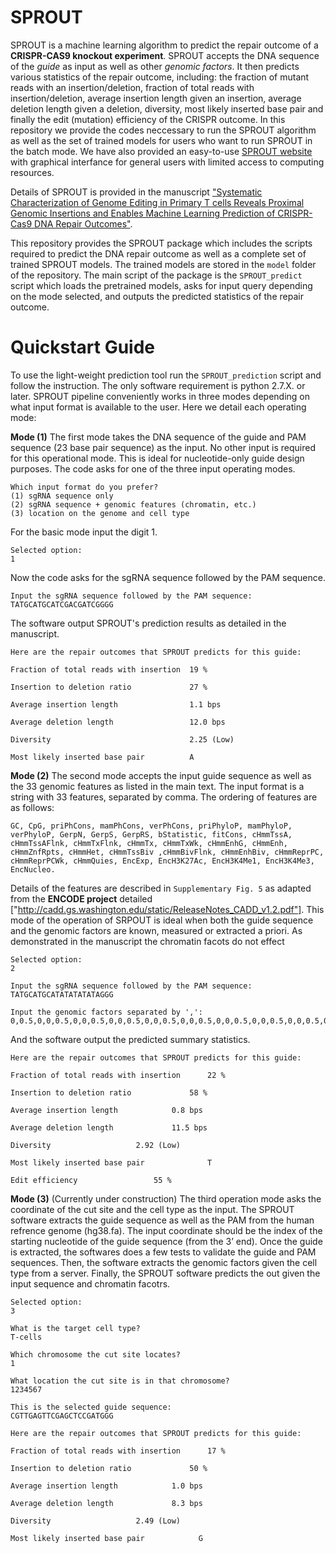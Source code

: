 # SPROUT

SPROUT is a machine learning algorithm to predict the repair outcome of a **CRISPR-CAS9 knockout experiment**. SPROUT accepts the DNA sequence of the *guide* as input as well as other *genomic factors*. It then predicts various statistics of the repair outcome, including: the fraction of mutant reads with an insertion/deletion, fraction of total reads with insertion/deletion, average insertion length given an insertion, average deletion length given a deletion, diversity, most likely inserted base pair and finally the edit (mutation) efficiency of the CRISPR outcome. In this repository we provide the codes neccessary to run the SPROUT algorithm as well as the set of trained models for users who want to run SPROUT in the batch mode. We have also provided an easy-to-use [SPROUT website](<https://stanford.edu/~amiralia/SPROUT/>) with graphical interfance for general users with limited access to computing resources.

Details of SPROUT is provided in the manuscript ["Systematic Characterization of Genome Editing in Primary T cells Reveals Proximal Genomic Insertions and Enables Machine Learning Prediction of CRISPR-Cas9 DNA Repair Outcomes"](<https://www.biorxiv.org/content/10.1101/404947v1.article-info>). 


This repository provides the SPROUT package which includes the scripts required to predict the DNA repair outcome as well as a complete set of trained SPROUT models. The trained models are stored in the `model` folder of the repository. The main script of the package is the `SPROUT_predict` script which loads the pretrained models, asks for input query depending on the mode selected, and outputs the predicted statistics of the repair outcome. 


# Quickstart Guide

To use the light-weight prediction tool run the `SPROUT_prediction` script and follow the instruction. The only software requirement is python 2.7.X. or later. SPROUT pipeline conveniently works in three modes depending on what input format is available to the user. Here we detail each operating mode:

**Mode (1)** The first mode takes the DNA sequence of the guide and PAM sequence (23 base pair sequence) as the input. No other input is required for this operational mode. This is ideal for nucleotide-only guide design purposes. The code asks for one of the three input operating modes.

```
Which input format do you prefer? 
(1) sgRNA sequence only
(2) sgRNA sequence + genomic features (chromatin, etc.)
(3) location on the genome and cell type 
```
For the basic mode input the digit 1.

```
Selected option:
1
```
Now the code asks for the sgRNA sequence followed by the PAM sequence.

```
Input the sgRNA sequence followed by the PAM sequence:
TATGCATGCATCGACGATCGGGG
```

The software output SPROUT's prediction results as detailed in the manuscript.

```
Here are the repair outcomes that SPROUT predicts for this guide:

Fraction of total reads with insertion  19 % 

Insertion to deletion ratio             27 %

Average insertion length                1.1 bps

Average deletion length                 12.0 bps

Diversity                               2.25 (Low)

Most likely inserted base pair          A
```

**Mode (2)** The second mode accepts the input guide sequence as well as the 33 genomic features as listed in the main text. The input format is a string with 33 features, separated by comma. The ordering of features are as follows: 

```
GC, CpG, priPhCons, mamPhCons, verPhCons, priPhyloP, mamPhyloP, verPhyloP, GerpN, GerpS, GerpRS, bStatistic, fitCons, cHmmTssA, cHmmTssAFlnk, cHmmTxFlnk, cHmmTx, cHmmTxWk, cHmmEnhG, cHmmEnh, cHmmZnfRpts, cHmmHet, cHmmTssBiv ,cHmmBivFlnk, cHmmEnhBiv, cHmmReprPC, cHmmReprPCWk, cHmmQuies, EncExp, EncH3K27Ac, EncH3K4Me1, EncH3K4Me3, EncNucleo.
```

Details of the features are described in `Supplementary Fig. 5` as adapted from the **ENCODE project** detailed ["http://cadd.gs.washington.edu/static/ReleaseNotes_CADD_v1.2.pdf"]. This mode of the operation of SRPOUT is ideal when both the guide sequence and the genomic factors are known, measured or extracted a priori. As demonstrated in the manuscript the chromatin facots do not effect 

```
Selected option:
2

Input the sgRNA sequence followed by the PAM sequence:
TATGCATGCATATATATATAGGG
```

```
Input the genomic factors separated by ',':
0,0.5,0,0,0.5,0,0,0.5,0,0,0.5,0,0,0.5,0,0,0.5,0,0,0.5,0,0,0.5,0,0,0.5,0,0,0.5,0,0,0.5,0
```
And the software output the predicted summary statistics.


```
Here are the repair outcomes that SPROUT predicts for this guide:

Fraction of total reads with insertion 		22 %

Insertion to deletion ratio 			58 %

Average insertion length 			0.8 bps

Average deletion length 			11.5 bps

Diversity 					2.92 (Low)

Most likely inserted base pair 		        T

Edit efficiency 				55 %
```


**Mode (3)** (Currently under construction) The third operation mode asks the coordinate of the cut site and the cell type as the input. The SPROUT software extracts the guide sequence as well as the PAM from the human refrence genome (hg38.fa). The input coordinate should be the index of the starting nucleotide of the guide sequence (from the 3’ end). Once the guide is extracted, the softwares does a few tests to validate the guide and PAM sequences. Then, the software extracts the genomic factors given the cell type from a server. Finally, the SPROUT software predicts the out given the input sequence and chromatin facotrs. 


```
Selected option:
3

What is the target cell type?
T-cells

Which chromosome the cut site locates?
1

What location the cut site is in that chromosome?
1234567

This is the selected guide sequence:
CGTTGAGTTCGAGCTCCGATGGG

Here are the repair outcomes that SPROUT predicts for this guide:

Fraction of total reads with insertion 		17 %

Insertion to deletion ratio 			50 %

Average insertion length 			1.0 bps

Average deletion length 			8.3 bps

Diversity 					2.49 (Low)

Most likely inserted base pair 		      G
```


